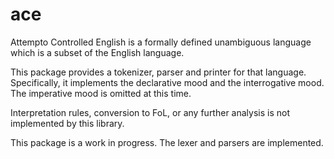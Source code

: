 ace
=====

Attempto Controlled English is a formally defined unambiguous language
which is a subset of the English language.

This package provides a tokenizer, parser and printer for that
language. Specifically, it implements the declarative mood and the
interrogative mood. The imperative mood is omitted at this time.

Interpretation rules, conversion to FoL, or any further analysis is
not implemented by this library.

This package is a work in progress. The lexer and parsers are implemented.
